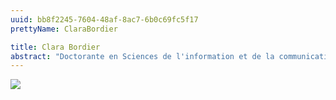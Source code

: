 ```yaml
---
uuid: bb8f2245-7604-48af-8ac7-6b0c69fc5f17
prettyName: ClaraBordier

title: Clara Bordier
abstract: "Doctorante en Sciences de l'information et de la communication"
---
```


![](bordier_clara.jpg)

